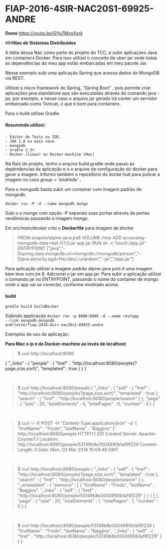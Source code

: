 # FIAP-2016-4SIR-NAC20S1-69925-ANDRE

**Demo**
https://youtu.be/GYu7McnXxrk

###**Nac de Sistemas Distribuídos**

  A Idéia dessa Nac como parte do projeto do TCC, é subir aplicações Java em containers Docker. Para isso utilizei o conceito de uber-jar onde todas as dependências do meu app estão embarcadas em meu pacote Jar.

  Nesse exemplo subi uma aplicação Spring que acessa dados do MongoDB via REST.

  Utilizei o micro framework do Spring, _"Spring Boot"_ , pois permite criar aplicações java standalone que são executadas através do comando java -jar, por exemplo, e nesse caso o arquivo jar gerado  irá conter um servidor embarcado como Tomcat, o que é bom para containers.

  Para o build utilizei Gradle.

##### Resumindo utilizei:
    - Editor de Texto ou IDE.
    - JDK 1.8 ou mais novo
    - mongodb
    - Gradle 2.3+
    - Docker (linux) ou Docker-machine (Mac)

Na Raiz do projeto, tenho o arquivo build.gradle onde passo as depêndencias da aplicação e o o arquivo de configuração do docker para gerar a imagem. Informo também o repositório do docke hub para pulicar a imagem no caso _group = 'andrleite'_ .

Para o mongodb basta subir um container com imagem padrão de mongodb.

<code>docker run -P -d --name mongodb mongo</code>

Subi o o mongo com opção -P expondo suas portas através de portas randômicas passando a imagem mongo.

Em _src/main/docker_ criei o **Dockerfile** para imagem de docker

>  FROM anapsix/alpine-java:jre8
VOLUME /tmp
ADD accessing-mongodb-data-rest-0.1.0.jar app.jar
RUN sh -c 'touch /app.jar'
ENTRYPOINT ["java","-Dspring.data.mongodb.uri=mongodb://mongodb/person","-Djava.security.egd=file:/dev/./urandom","-jar","/app.jar"]

Para aplicação utilizei a imagem padrão alpine-java pois é uma imagem bem leve com jre 8. Adicionei o jar em app.jar. Para subir a aplicação utilizei o comando jar no  ENTRYPOINT, passando o nome do container de mongo onde o app vai se conectar, conforme mostrado acima.

#### build

<code>gradle build buildDocker</code>

Subindo applicação
<code>docker run -p 8080:8080 -d --name restapp --link mongodb:mongodb andrleite/fiap-2016-4sir-nac20s1-69925-andre</code>

Exemplos de uso da aplicação:

**Para Mac o ip é do Docker-machine ao invés de localhost**

> $ curl http://localhost:8080

{
  "_links" : {
    "people" : {
      "href" : "http://localhost:8080/people{?page,size,sort}",
      "templated" : true
    }
  }
}

<br />

> $ curl http://localhost:8080/people
{
  "_links" : {
    "self" : {
      "href" : "http://localhost:8080/people{?page,size,sort}",
      "templated" : true
    },
    "search" : {
      "href" : "http://localhost:8080/people/search"
    }
  },
  "page" : {
    "size" : 20,
    "totalElements" : 0,
    "totalPages" : 0,
    "number" : 0
  }
}

<br />

> $ curl -i -X POST -H "Content-Type:application/json" -d '{  "firstName" : "Frodo",  "lastName" : "Baggins" }' http://localhost:8080/people
HTTP/1.1 201 Created
Server: Apache-Coyote/1.1
Location: http://localhost:8080/people/53149b8e3004990b1af9f229
Content-Length: 0
Date: Mon, 03 Mar 2014 15:08:46 GMT

<br />

> $ curl http://localhost:8080/people
{
  "_links" : {
    "self" : {
      "href" : "http://localhost:8080/people{?page,size,sort}",
      "templated" : true
    },
    "search" : {
      "href" : "http://localhost:8080/people/search"
    }
  },
  "_embedded" : {
    "persons" : [ {
      "firstName" : "Frodo",
      "lastName" : "Baggins",
      "_links" : {
        "self" : {
          "href" : "http://localhost:8080/people/53149b8e3004990b1af9f229"
        }
      }
    } ]
  },
  "page" : {
    "size" : 20,
    "totalElements" : 1,
    "totalPages" : 1,
    "number" : 0
  }
}

<br />

> $ curl http://localhost:8080/people/53149b8e3004990b1af9f229
{
  "firstName" : "Frodo",
  "lastName" : "Baggins",
  "_links" : {
    "self" : {
      "href" : "http://localhost:8080/people/53149b8e3004990b1af9f229"
    }
  }
}
